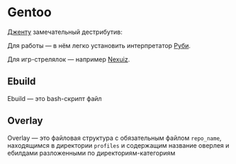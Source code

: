 <!--*- coding: utf-8; -*-->
Gentoo
======

[Дженту](http://gentoo.org) замечательный дестрибутив:

Для работы — в нём легко установить интерпретатор
[Руби](http://ruby-lang.org).

Для игр-стрелялок — например [Nexuiz](http://alientrap.org/nexuiz).

Ebuild
------

Ebuild — это bash-скрипт файл

Overlay
-------

Overlay — это файловая структура с обязательным файлом `repo_name`,
находящимся в директории `profiles` и содержащим название оверлея и
ебилдами разложенными по директориям-категориям
